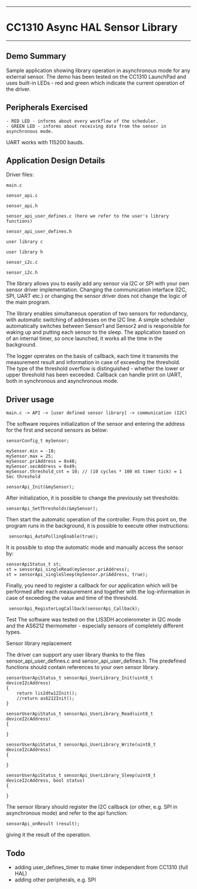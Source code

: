 

---
# CC1310 Async HAL Sensor Library

---

## Demo Summary

Sample application showing library operation in asynchronous mode for any external sensor.
The demo has been tested on the CC1310 LaunchPad and uses built-in LEDs - red and green which indicate the 
current operation of the driver.

## Peripherals Exercised
```
- RED LED - informs about every workflow of the scheduler.
- GREEN LED - informs about receiving data from the sensor in asynchronous mode.
```
UART works with 115200 bauds.

## Application Design Details

Driver files:
```
main.c

sensor_api.c

sensor_api.h

sensor_api_user_defines.c (here we refer to the user's library functions)

sensor_api_user_defines.h

user library c

user library h

sensor_i2c.c

sensor_i2c.h
```
The library allows you to easily add any sensor via I2C or SPI with your own sensor driver implementation. Changing 
the communication interface (I2C, SPI, UART etc.) or changing the sensor driver does not change the logic of the main 
program. 

The library enables simultaneous operation of two sensors for redundancy, with automatic switching of addresses on 
the I2C line. A simple scheduler automatically switches between Sensor1 and Sensor2 and is responsible for waking 
up and putting each sensor to the sleep. The application based on of an internal timer, so once launched, it works all 
the time in the background. 

The logger operates on the basis of callback, each time it transmits the measurement result and information in case of 
exceeding the threshold. The type of the threshold overflow is distinguished - whether the lower or upper threshold has 
been exceeded. Callback can handle print on UART, both in synchronous and asynchronous mode.

## Driver usage
```
main.c -> API -> [user defined sensor library] -> communication (I2C)
```

The software requires initialization of the sensor and entering the address for the first and second sensors as below:
```
sensorConfig_t mySensor;

mySensor.min = -10;
mySensor.max = 25;
mySensor.priAddress = 0x48; 
mySensor.secAddress = 0x49; 
mySensor.threshold_cnt = 10; // (10 cycles * 100 mS timer tick) = 1 Sec threshold

sensorApi_Init(&mySensor);
```
After initialization, it is possible to change the previously set thresholds:
```
sensorApi_SetThresholds(&mySensor);
```
Then start the automatic operation of the controller. From this point on, the program runs in the background, it is 
possible to execute other instructions:
```
 sensorApi_AutoPollingEnable(true);
``` 
It is possible to stop the automatic mode and manually access the sensor by:
```
sensorApiStatus_t st;
st = sensorApi_singleRead(mySensor.priAddress);
st = sensorApi_singleSleep(mySensor.priAddress, true);
```
Finally, you need to register a callback for our application which will be performed after each measurement and together with the log-information in case of exceeding the value and time of the threshold.
```
 sensorApi_RegisterLogCallback(sensorApi_Callback);
```
Test
The software was tested on the LIS3DH accelerometer in I2C mode and the AS6212 thermometer - especially sensors of completely different types.

Sensor library replacement

The driver can support any user library thanks to the files sensor_api_user_defines.c and sensor_api_user_defines.h. The predefined functions should contain references to your own sensor library.
 
```
sensorUserApiStatus_t sensorApi_UserLibrary_Init(uint8_t deviceI2cAddress)
{
    return lis2dtw12Init();
    //return as6212Init();
}

sensorUserApiStatus_t sensorApi_UserLibrary_Read(uint8_t deviceI2cAddress)
{
	
}

sensorUserApiStatus_t sensorApi_UserLibrary_Write(uint8_t deviceI2cAddress)
{
   
}

sensorUserApiStatus_t sensorApi_UserLibrary_Sleep(uint8_t deviceI2cAddress, bool status)
{

}
```

The sensor library should register the I2C callback (or other, e.g. SPI in asynchronous mode) and refer to the api function:
```
sensorApi_onResult (result);
```
giving it the result of the operation.

## Todo
- adding user_defines_timer to make timer independent from CC1310 (full HAL)
- adding other peripherals, e.g. SPI
